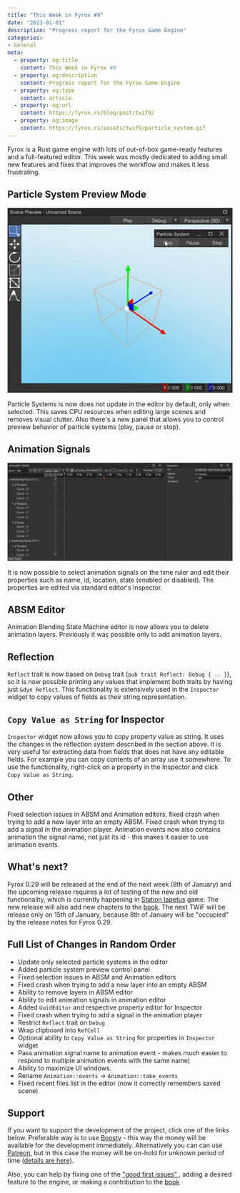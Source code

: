 ```yaml
---
title: "This Week in Fyrox #9"
date: "2023-01-01"
description: "Progress report for the Fyrox Game Engine"
categories: 
- General
meta:
  - property: og:title
    content: This Week in Fyrox #9
  - property: og:description
    content: Progress report for the Fyrox Game Engine
  - property: og:type
    content: article
  - property: og:url
    content: https://fyrox.rs/blog/post/twif9/
  - property: og:image
    content: https://fyrox.rs/assets/twif9/particle_system.gif
---
```


Fyrox is a Rust game engine with lots of out-of-box game-ready features and a full-featured editor. This 
week was mostly dedicated to adding small new features and fixes that improves the workflow and makes it
less frustrating.

## Particle System Preview Mode

![particle system](/assets/twif9/particle_system.gif)

Particle Systems is now does not update in the editor by default, only when selected. This saves CPU 
resources when editing large scenes and removes visual clutter. Also there's a new panel that allows you
to control preview behavior of particle systems (play, pause or stop).

## Animation Signals

![anim editor](/assets/twif9/anim_editor.png)

It is now possible to select animation signals on the time ruler and edit their properties such as name,
id, location, state (enabled or disabled). The properties are edited via standard editor's Inspector.

## ABSM Editor

Animation Blending State Machine editor is now allows you to delete animation layers. Previously it was
possible only to add animation layers.

## Reflection

`Reflect` trait is now based on `Debug` trait (`pub trait Reflect: Debug { .. }`), so it is now possible
printing any values that implement both traits by having just `&dyn Reflect`. This functionality is 
extensively used in the `Inspector` widget to copy values of fields as their string representation.

## `Copy Value as String` for Inspector

`Inspector` widget now allows you to copy property value as string. It uses the changes in the reflection
system described in the section above. It is very useful for extracting data from fields that does not
have any editable fields. For example you can copy contents of an array use it somewhere. To use the
functionality, right-click on a property in the Inspector and click `Copy Value as String`.

## Other

Fixed selection issues in ABSM and Animation editors, fixed crash when trying to add a new layer into an 
empty ABSM. Fixed crash when trying to add a signal in the animation player. Animation events now also
contains animation the signal name, not just its id - this makes it easier to use animation events.

## What's next?

Fyrox 0.29 will be released at the end of the next week (8th of January) and the upcoming release requires
a lot of testing of the new and old functionality, which is currently happening in 
[Station Iapetus](https://github.com/mrDIMAS/StationIapetus) game. The new release will also add new chapters
to the [book](https://fyrox-book.github.io/). The next TWiF will be release only on 15th of January, because
8th of January will be "occupied" by the release notes for Fyrox 0.29.

## Full List of Changes in Random Order

- Update only selected particle systems in the editor
- Added particle system preview control panel
- Fixed selection issues in ABSM and Animation editors
- Fixed crash when trying to add a new layer into an empty ABSM
- Ability to remove layers in ABSM editor
- Ability to edit animation signals in animation editor
- Added `UuidEditor` and respective property editor for Inspector
- Fixed crash when trying to add a signal in the animation player
- Restrict `Reflect` trait on `Debug`
- Wrap clipboard into `RefCell`
- Optional ability to `Copy Value as String` for properties in `Inspector` widget
- Pass animation signal name to animation event - makes much easier to respond to multiple animation events 
with the same name)
- Ability to maximize UI windows.
- Rename `Animation::events` -> `Animation::take_events`
- Fixed recent files list in the editor (now it correctly remembers saved scene)

## Support

If you want to support the development of the project, click one of the links below. Preferable way is to use 
[Boosty](https://boosty.to/fyrox) - this way the money will be available for the development immediately. 
Alternatively you can can use [Patreon](https://www.patreon.com/mrdimas), but in this case the money will
be on-hold for unknown period of time ([details are here](https://github.com/FyroxEngine/Fyrox/issues/363)).

Also, you can help by fixing one of the ["good first issues" ](https://github.com/FyroxEngine/Fyrox/issues?q=is%3Aopen+is%3Aissue+label%3A%22good+first+issue%22),
adding a desired feature to the engine, or making a contribution to the [book](https://github.com/fyrox-book)
